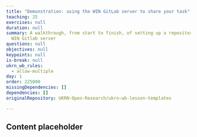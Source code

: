 ```yaml
---
title: "Demonstration: using the WIN GitLab server to share your task"
teaching: 25
exercises: null
duration: null
summary: A walkthrough, from start to finish, of setting up a repository on the
  WIN Gitlab server
questions: null
objectives: null
keypoints: null
is-break: null
ukrn_wb_rules:
  - allow-multiple
day: 1
order: 225000
missingDependencies: []
dependencies: []
originalRepository: UKRN-Open-Research/ukrn-wb-lesson-templates

---
```

## Content placeholder
